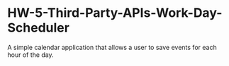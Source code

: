 # HW-5-Third-Party-APIs-Work-Day-Scheduler
A simple calendar application that allows a user to save events for each hour of the day.
